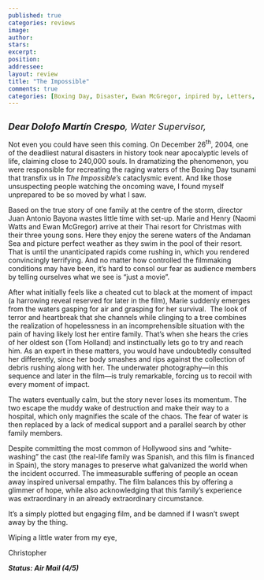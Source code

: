 ```yaml
---
published: true
categories: reviews
image:
author: 
stars: 
excerpt: 
position: 
addressee: 
layout: review
title: "The Impossible"
comments: true
categories: [Boxing Day, Disaster, Ewan McGregor, inpired by, Letters, Namoi Watts, natural, Oscar, The Impossible, true events, true story, tsunami, water]
---
```

<div><p><span class="full-image-block ssNonEditable"><span><a href="/letters/2013/1/15/the-impossible.html"><img src="http://static.squarespace.com/static/5005f6bcc4aa41161b33e89e/5329cf1fe4b07c068ebf74de/5329cf1fe4b07c068ebf778e/1358263653193/The%20Impossible.jpg" alt="" /></a></span></span></p>
<p><em><span style="font-size:130%;"><strong>Dear Dolofo Mart&iacute;n Crespo</strong>, Water Supervisor,</span></em></p>
<p>Not even you could have seen this coming. On December 26<sup>th</sup>, 2004, one of the deadliest natural disasters in history took near apocalyptic levels of life, claiming close to 240,000 souls. In dramatizing the phenomenon, you were responsible for recreating the raging waters of the Boxing Day tsunami that transfix us in <em>The Impossible&rsquo;s</em> cataclysmic event. And like those unsuspecting people watching the oncoming wave, I found myself unprepared to be so moved by what I saw.</p>
<p>Based on the true story of one family at the centre of the storm, director Juan Antonio Bayona wastes little time with set-up. Marie and Henry (Naomi Watts and Ewan McGregor) arrive at their Thai resort for Christmas with their three young sons. Here they enjoy the serene waters of the Andaman Sea and picture perfect weather as they swim in the pool of their resort. That is until the unanticipated rapids come rushing in, which you rendered convincingly terrifying. And no matter how controlled the filmmaking conditions may have been, it&rsquo;s hard to consol our fear as audience members by telling ourselves what we see is &ldquo;just a movie&rdquo;.&nbsp;</p>
<p>After what initially feels like a cheated cut to black at the moment of impact (a harrowing reveal reserved for later in the film), Marie suddenly emerges from the waters gasping for air and grasping for her survival.&nbsp; The look of terror and heartbreak that she channels while clinging to a tree combines the realization of hopelessness in an incomprehensible situation with the pain of having likely lost her entire family. That&rsquo;s when she hears the cries of her oldest son (Tom Holland) and instinctually lets go to try and reach him. As an expert in these matters, you would have undoubtedly consulted her differently, since her body smashes and rips against the collection of debris rushing along with her. The underwater photography&mdash;in this sequence and later in the film&mdash;is truly remarkable, forcing us to recoil with every moment of impact.</p>
<p>The waters eventually calm, but the story never loses its momentum. The two escape the muddy wake of destruction and make their way to a hospital, which only magnifies the scale of the chaos. The fear of water is then replaced by a lack of medical support and a parallel search by other family members.&nbsp;</p>
<p>Despite committing the most common of Hollywood sins and &ldquo;white-washing&rdquo; the cast (the real-life family was Spanish, and this film is financed in Spain), the story manages to preserve what galvanized the world when the incident occurred. The immeasurable suffering of people an ocean away inspired universal empathy. The film balances this by offering a glimmer of hope, while also acknowledging that this family&rsquo;s experience was extraordinary in an already extraordinary circumstance.</p>
<p>It&rsquo;s a simply plotted but engaging film, and be damned if I wasn&rsquo;t swept away by the thing.</p>
<p>Wiping a little water from my eye,</p>
<p>Christopher</p>
<p><strong><em>Status: Air Mail (4/5)</em></strong></p></div>
